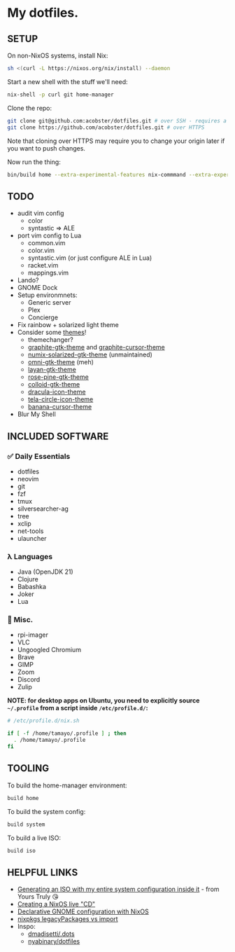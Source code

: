 # My dotfiles.

## SETUP

On non-NixOS systems, install Nix:

```sh
sh <(curl -L https://nixos.org/nix/install) --daemon
```

Start a new shell with the stuff we'll need:

```sh
nix-shell -p curl git home-manager
```

Clone the repo:

```sh
git clone git@github.com:acobster/dotfiles.git # over SSH - requires a key
git clone https://github.com/acobster/dotfiles.git # over HTTPS
```

Note that cloning over HTTPS may require you to change your origin later if you want to push changes.

Now run the thing:

```sh
bin/build home --extra-experimental-features nix-commmand --extra-experimental-features flakes
```

## TODO

* audit vim config
    * color
    * syntastic => ALE
* port vim config to Lua
    * common.vim
    * color.vim
    * syntastic.vim (or just configure ALE in Lua)
    * racket.vim
    * mappings.vim
* Lando?
* GNOME Dock
* Setup environmnets:
    * Generic server
    * Plex
    * Concierge
* Fix rainbow + solarized light theme
* Consider some [themes](https://determinate.systems/posts/declarative-gnome-configuration-with-nixos)!
    * themechanger?
    * [graphite-gtk-theme](https://github.com/vinceliuice/Graphite-gtk-theme) and [graphite-cursor-theme](https://github.com/vinceliuice/Graphite-cursors)
    * [numix-solarized-gtk-theme](https://github.com/Ferdi265/numix-solarized-gtk-theme) (unmaintained)
    * [omni-gtk-theme](https://github.com/getomni/gtk) (meh)
    * [layan-gtk-theme](https://github.com/vinceliuice/Layan-gtk-theme)
    * [rose-pine-gtk-theme](https://github.com/rose-pine/gtk)
    * [colloid-gtk-theme](https://github.com/vinceliuice/Colloid-gtk-theme)
    * [dracula-icon-theme](https://github.com/m4thewz/dracula-icons)
    * [tela-circle-icon-theme](https://github.com/vinceliuice/Tela-circle-icon-theme)
    * [banana-cursor-theme](https://github.com/ful1e5/banana-cursor)
* Blur My Shell

## INCLUDED SOFTWARE

### ✅ Daily Essentials

* dotfiles
* neovim
* git
* fzf
* tmux
* silversearcher-ag
* tree
* xclip
* net-tools
* ulauncher

### λ Languages

* Java (OpenJDK 21)
* Clojure
* Babashka
* Joker
* Lua

### 🤷 Misc.

* rpi-imager
* VLC
* Ungoogled Chromium
* Brave
* GIMP
* Zoom
* Discord
* Zulip

**NOTE: for desktop apps on Ubuntu, you need to explicitly source `~/.profile` from a script inside `/etc/profile.d/`:**

```sh
# /etc/profile.d/nix.sh

if [ -f /home/tamayo/.profile ] ; then
  . /home/tamayo/.profile
fi
```

## TOOLING

To build the home-manager environment:

```sh
build home
```

To build the system config:

```sh
build system
```

To build a live ISO:

```sh
build iso
```

## HELPFUL LINKS

* [Generating an ISO with my entire system configuration inside it](https://www.reddit.com/r/NixOS/comments/18lixd3/generating_an_iso_with_my_entire_system/) - from Yours Truly 😘
* [Creating a NixOS live "CD"](https://nixos.wiki/wiki/Creating_a_NixOS_live_CD)
* [Declarative GNOME configuration with NixOS](https://determinate.systems/posts/declarative-gnome-configuration-with-nixos)
* [nixpkgs legacyPackages vs import](https://discourse.nixos.org/t/using-nixpkgs-legacypackages-system-vs-import/17462)
* Inspo:
    * [dmadisetti/.dots](https://github.com/dmadisetti/.dots)
    * [nyabinary/dotfiles](https://github.com/nyabinary/dotfiles)
